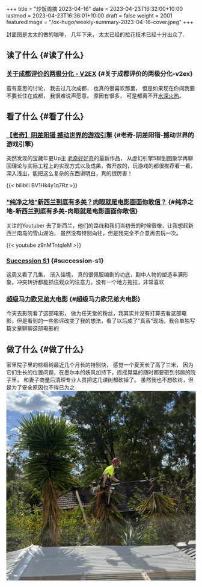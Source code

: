 +++
title = "炒饭周摘 2023-04-16"
date = 2023-04-23T16:32:00+10:00
lastmod = 2023-04-23T16:36:01+10:00
draft = false
weight = 2001
featuredImage = "/ox-hugo/weekly-summary-2023-04-16-cover.jpeg"
+++

封面图是太太的做的咖啡， 几年下来， 太太已经的拉花技术已经十分出众了.

<!--more-->


## 读了什么 {#读了什么}


### [关于成都评价的两极分化 - V2EX](https://www.v2ex.com/t/933992) {#关于成都评价的两极分化-v2ex}

蛮有意思的讨论， 我去过几次成都， 也真的很喜欢那里， 但是如果现在你问我要不要长住在成都， 我很难说声愿意。 原因有很多， 可是都离不开[水深火热](https://www.v2ex.com/go/flamewar)。


## 看了什么 {#看了什么}


### [【老奇】阴差阳错 撼动世界的游戏引擎](https://www.bilibili.com/video/BV1Hk4y1q7Rz/?vd_source=af60240413ae7e82f58d7b215a767825) {#老奇-阴差阳错-撼动世界的游戏引擎}

突然发现的宝藏年更Up主 [老奇好好奇](https://space.bilibili.com/35894872)的最新作品， 从虚幻引擎5聊到图象学再聊回理论与实际工程上的实现方式以及成果，做开放的，玩游戏的都很推荐看一看，深入浅出，能把这么复杂的东西讲明白，真的很厉害！

{{< bilibili BV1Hk4y1q7Rz >}}


### [“纯净之地”新西兰到底有多美？肉眼就是电影画面你敢信？](https://www.youtube.com/watch?v=z9nMTntqleM) {#纯净之地-新西兰到底有多美-肉眼就是电影画面你敢信}

关注的Youtuber 去了新西兰，他们的路线和我们当初去的时候很像，让我想起新西兰南岛的雪山湖泊， 虽然没有特别向往，但是我完全不介意再去玩一次。

{{< youtube z9nMTntqleM >}}


### [Succession S1](https://www.imdb.com/title/tt7660850/episodes?season=1) {#succession-s1}

这周又看了几集， 渐入佳境， 真的很佩服编剧的功底，剧中人物的塑造丰满形象，冲突转折都能抓住观众的注意力。没有一个地方拖拉，非常喜欢


### [超级马力欧兄弟大电影](https://www.imdb.com/title/tt6718170/) {#超级马力欧兄弟大电影}

今天去影院看了这部电影， 做为任天堂的粉丝，我其实并没有打算去看这部电影，但是看到的一些影评改变了我的想法，看了以后成了“真香”现场。我会单独写篇文章聊聊这部电影的


## 做了什么 {#做了什么}

家里院子里的棕榈树最近几个月长的特别快， 感觉一个夏天长了高了三米， 因为它们生长的位置问题，在墨尔本的妖风加持下，摇摇晃晃的随时都要砸到邻居的院子里， 和妻子商量后清理专业人员把这几课树都砍掉了。 虽然我也不想砍树，但是为了安全原因也不得已为之
![](/ox-hugo/weekly-summary-2023-04-16-001.jpeg)
